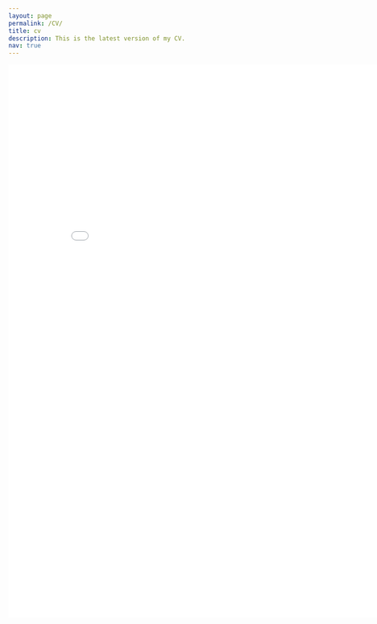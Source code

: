 ```yaml
---
layout: page
permalink: /CV/
title: cv
description: This is the latest version of my CV.
nav: true
---
```


<iframe id="fred" style="border:0px solid #666CCD" title="PDF in an i-Frame" src="{{ site.baseurl }}/assets/pdf/CV-Munoz.pdf" frameborder="0" scrolling="auto" height="1100" width="850" ></iframe>
